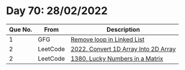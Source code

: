 # Day 70: 28/02/2022

| Que No. | From | Description |
| --- | --- | --- |
| 1 | GFG | [Remove loop in Linked List](https://practice.geeksforgeeks.org/problems/remove-loop-in-linked-list/1/?page=1&company[]=Amazon&sortBy=submissions#) |
| 2 | LeetCode | [2022. Convert 1D Array Into 2D Array](https://leetcode.com/problems/convert-1d-array-into-2d-array/) |
| 2 | LeetCode | [1380. Lucky Numbers in a Matrix](https://leetcode.com/problems/lucky-numbers-in-a-matrix/) |
